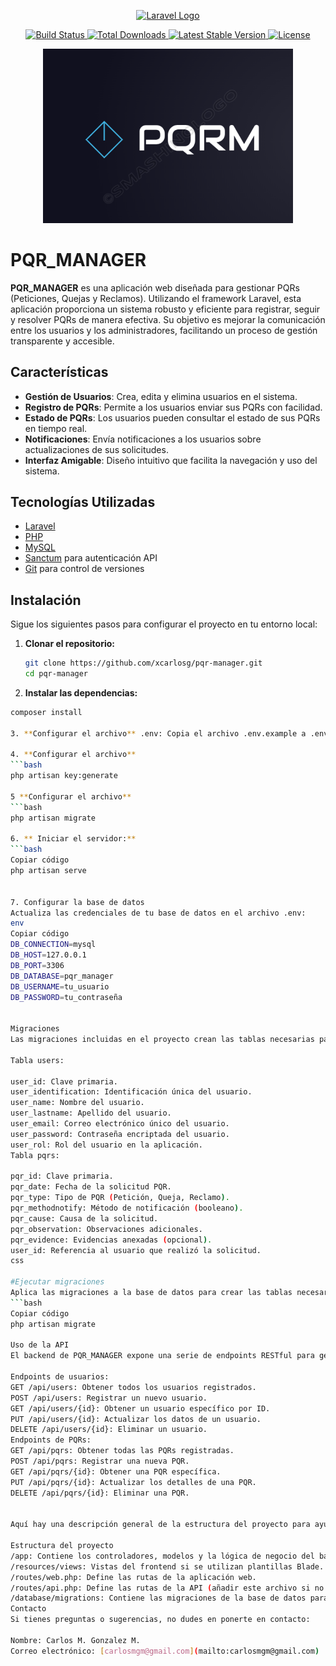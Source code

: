 <p align="center">
  <a href="https://laravel.com" target="_blank">
    <img src="https://raw.githubusercontent.com/laravel/art/master/logo-lockup/5%20SVG/2%20CMYK/1%20Full%20Color/laravel-logolockup-cmyk-red.svg" width="400" alt="Laravel Logo">
  </a>
</p>

<p align="center">
  <a href="https://github.com/laravel/framework/actions">
    <img src="https://github.com/laravel/framework/workflows/tests/badge.svg" alt="Build Status">
  </a>
  <a href="https://packagist.org/packages/laravel/framework">
    <img src="https://img.shields.io/packagist/dt/laravel/framework" alt="Total Downloads">
  </a>
  <a href="https://packagist.org/packages/laravel/framework">
    <img src="https://img.shields.io/packagist/v/laravel/framework" alt="Latest Stable Version">
  </a>
  <a href="https://packagist.org/packages/laravel/framework">
    <img src="https://img.shields.io/packagist/l/laravel/framework" alt="License">
  </a>
</p>
<p align="center">
  <img src="public/logo_pqrm.png" alt="Logo del proyecto" width="400">
</p>

# PQR_MANAGER


**PQR_MANAGER** es una aplicación web diseñada para gestionar PQRs (Peticiones, Quejas y Reclamos). Utilizando el framework Laravel, esta aplicación proporciona un sistema robusto y eficiente para registrar, seguir y resolver PQRs de manera efectiva. Su objetivo es mejorar la comunicación entre los usuarios y los administradores, facilitando un proceso de gestión transparente y accesible.

## Características

- **Gestión de Usuarios**: Crea, edita y elimina usuarios en el sistema.
- **Registro de PQRs**: Permite a los usuarios enviar sus PQRs con facilidad.
- **Estado de PQRs**: Los usuarios pueden consultar el estado de sus PQRs en tiempo real.
- **Notificaciones**: Envía notificaciones a los usuarios sobre actualizaciones de sus solicitudes.
- **Interfaz Amigable**: Diseño intuitivo que facilita la navegación y uso del sistema.

## Tecnologías Utilizadas

- [Laravel](https://laravel.com)
- [PHP](https://www.php.net)
- [MySQL](https://www.mysql.com)
- [Sanctum](https://laravel.com/docs/sanctum) para autenticación API
- [Git](https://git-scm.com) para control de versiones


## Instalación

Sigue los siguientes pasos para configurar el proyecto en tu entorno local:

1. **Clonar el repositorio:**
   ```bash
   git clone https://github.com/xcarlosg/pqr-manager.git
   cd pqr-manager


2. **Instalar las dependencias:**
```bash
composer install

3. **Configurar el archivo** .env: Copia el archivo .env.example a .env y configura las variables de entorno, incluyendo la configuración de la base de datos.

4. **Configurar el archivo** 
```bash
php artisan key:generate

5 **Configurar el archivo** 
```bash
php artisan migrate

6. ** Iniciar el servidor:** 
```bash
Copiar código
php artisan serve


7. Configurar la base de datos
Actualiza las credenciales de tu base de datos en el archivo .env:
env
Copiar código
DB_CONNECTION=mysql
DB_HOST=127.0.0.1
DB_PORT=3306
DB_DATABASE=pqr_manager
DB_USERNAME=tu_usuario
DB_PASSWORD=tu_contraseña


Migraciones
Las migraciones incluidas en el proyecto crean las tablas necesarias para la gestión de usuarios y PQRs. Aquí están los detalles de las tablas:

Tabla users:

user_id: Clave primaria.
user_identification: Identificación única del usuario.
user_name: Nombre del usuario.
user_lastname: Apellido del usuario.
user_email: Correo electrónico único del usuario.
user_password: Contraseña encriptada del usuario.
user_rol: Rol del usuario en la aplicación.
Tabla pqrs:

pqr_id: Clave primaria.
pqr_date: Fecha de la solicitud PQR.
pqr_type: Tipo de PQR (Petición, Queja, Reclamo).
pqr_methodnotify: Método de notificación (booleano).
pqr_cause: Causa de la solicitud.
pqr_observation: Observaciones adicionales.
pqr_evidence: Evidencias anexadas (opcional).
user_id: Referencia al usuario que realizó la solicitud.
css

#Ejecutar migraciones
Aplica las migraciones a la base de datos para crear las tablas necesarias:
```bash
Copiar código
php artisan migrate

Uso de la API
El backend de PQR_MANAGER expone una serie de endpoints RESTful para gestionar las PQRs y usuarios. A continuación, se presenta un resumen de algunos de los principales endpoints:

Endpoints de usuarios:
GET /api/users: Obtener todos los usuarios registrados.
POST /api/users: Registrar un nuevo usuario.
GET /api/users/{id}: Obtener un usuario específico por ID.
PUT /api/users/{id}: Actualizar los datos de un usuario.
DELETE /api/users/{id}: Eliminar un usuario.
Endpoints de PQRs:
GET /api/pqrs: Obtener todas las PQRs registradas.
POST /api/pqrs: Registrar una nueva PQR.
GET /api/pqrs/{id}: Obtener una PQR específica.
PUT /api/pqrs/{id}: Actualizar los detalles de una PQR.
DELETE /api/pqrs/{id}: Eliminar una PQR.


Aquí hay una descripción general de la estructura del proyecto para ayudarte a navegar entre los archivos:

Estructura del proyecto
/app: Contiene los controladores, modelos y la lógica de negocio del backend.
/resources/views: Vistas del frontend si se utilizan plantillas Blade.
/routes/web.php: Define las rutas de la aplicación web.
/routes/api.php: Define las rutas de la API (añadir este archivo si no existe).
/database/migrations: Contiene las migraciones de la base de datos para crear las tablas users y pqrs.
Contacto
Si tienes preguntas o sugerencias, no dudes en ponerte en contacto:

Nombre: Carlos M. Gonzalez M.
Correo electrónico: [carlosmgm@gmail.com](mailto:carlosmgm@gmail.com)